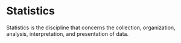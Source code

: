 # Statistics

Statistics is the discipline that concerns the collection, organization, analysis, interpretation, and presentation of data.

